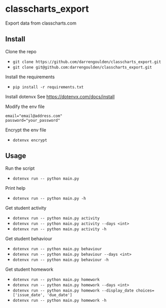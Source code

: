 # classcharts_export
Export data from classcharts.com

## Install
Clone the repo
 - `git clone https://github.com/darrengoulden/classcharts_export.git`
 - `git clone git@github.com:darrengoulden/classcharts_export.git`

Install the requirements
- `pip install -r requirements.txt`

Install dotenvx
See https://dotenvx.com/docs/install

Modify the env file
```
email="email@address.com"
password="your_password"
```

Encrypt the env file
- `dotenvx encrypt`

## Usage

Run the script
- `dotenvx run -- python main.py`

Print help
- `dotenvx run -- python main.py -h`

Get student activity
- `dotenvx run -- python main.py activity`
- `dotenvx run -- python main.py activity --days <int>`
- `dotenvx run -- python main.py activity -h`

Get student behaviour
- `dotenvx run -- python main.py behaviour`
- `dotenvx run -- python main.py behaviour --days <int>`
- `dotenvx run -- python main.py behaviour -h`

Get student homework
- `dotenvx run -- python main.py homework`
- `dotenvx run -- python main.py homework --days <int>`
- `dotenvx run -- python main.py homework --display_date choices=['issue_date', 'due_date']`
- `dotenvx run -- python main.py homework -h`
